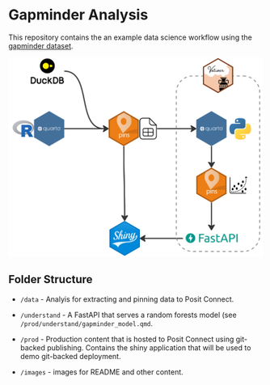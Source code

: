 # Gapminder Analysis

This repository contains the an example data science workflow using the [gapminder dataset](https://www.gapminder.org/).

![](images/workflow.jpg)

## Folder Structure

-   `/data` - Analyis for extracting and pinning data to Posit Connect.

-   `/understand` - A FastAPI that serves a random forests model (see `/prod/understand/gapminder_model.qmd`.

-   `/prod` - Production content that is hosted to Posit Connect using git-backed publishing. Contains the shiny application that will be used to demo git-backed deployment.

-   `/images` - images for README and other content.
